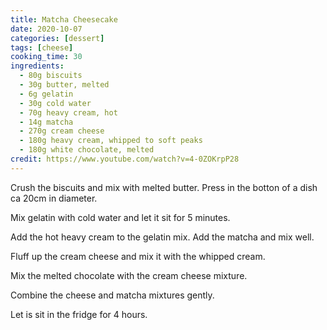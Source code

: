 ```yaml
---
title: Matcha Cheesecake
date: 2020-10-07
categories: [dessert]
tags: [cheese]
cooking_time: 30
ingredients:
  - 80g biscuits
  - 30g butter, melted
  - 6g gelatin
  - 30g cold water
  - 70g heavy cream, hot
  - 14g matcha
  - 270g cream cheese
  - 180g heavy cream, whipped to soft peaks
  - 180g white chocolate, melted
credit: https://www.youtube.com/watch?v=4-0ZOKrpP28
---
```


Crush the biscuits and mix with melted butter. Press in the botton of a dish ca 20cm in diameter.

Mix gelatin with cold water and let it sit for 5 minutes.

Add the hot heavy cream to the gelatin mix. Add the matcha and mix well.

Fluff up the cream cheese and mix it with the whipped cream.

Mix the melted chocolate with the cream cheese mixture.

Combine the cheese and matcha mixtures gently.

Let is sit in the fridge for 4 hours.
